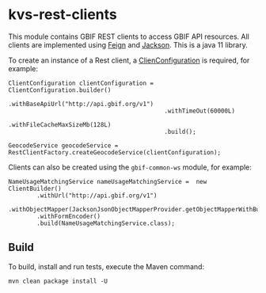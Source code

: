 # kvs-rest-clients

This module contains GBIF REST clients to access GBIF API resources.
All clients are implemented using [Feign](https://docs.spring.io/spring-cloud-openfeign/docs/current/reference/html/) and [Jackson](https://github.com/FasterXML/jackson-dataformat-xml).
This is a java 11 library.

To create an instance of a Rest client, a [ClienConfiguration](src/main/java/org/gbif/rest/client/configuration/ClientConfiguration.java) is required, for example:

```
ClientConfiguration clientConfiguration = ClientConfiguration.builder()
                                            .withBaseApiUrl("http://api.gbif.org/v1")
                                            .withTimeOut(60000L)
                                            .withFileCacheMaxSizeMb(128L)
                                            .build();

GeocodeService geocodeService = RestClientFactory.createGeocodeService(clientConfiguration);
```

Clients can also be created using the `gbif-common-ws` module, for example:

``` 
NameUsageMatchingService nameUsageMatchingService =  new ClientBuilder()
        .withUrl("http://api.gbif.org/v1")
        .withObjectMapper(JacksonJsonObjectMapperProvider.getObjectMapperWithBuilderSupport())
        .withFormEncoder()
        .build(NameUsageMatchingService.class);
```


## Build

To build, install and run tests, execute the Maven command:

`mvn clean package install -U`